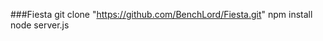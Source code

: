 ###Fiesta
    git clone "https://github.com/BenchLord/Fiesta.git"
    npm install
    node server.js
